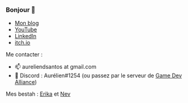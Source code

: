 ### Bonjour 👋

- [Mon blog](https://aureliendossantos.github.io/)
- [YouTube](https://www.youtube.com/channel/UCCjlo6Ihet_T3X6bKLJzPsA)
- [LinkedIn](https://www.linkedin.com/in/aureliendossantos/)
- [itch.io](https://aureliendossantos.itch.io/)

Me contacter :

- 📫 aureliendsantos at gmail.com
- 💬 Discord : Aurélien#1254 (ou passez par le serveur de [Game Dev Alliance](https://gamedevalliance.fr/))

Mes bestah : [Erika](https://github.com/Princesseuh) et [Nev](https://github.com/GoulvenC)
